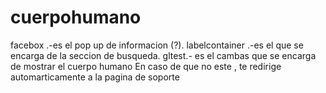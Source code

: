 cuerpohumano
============
facebox .-es el pop up de informacion (?).
labelcontainer .-es el que se encarga de la seccion de busqueda.
gltest.- es el cambas que se encarga de mostrar el cuerpo humano En caso de que no este , te redirige automarticamente a la pagina de soporte
